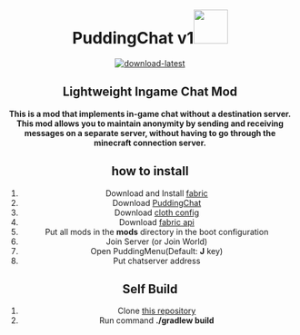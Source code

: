 <div align="center">
<h1>
    PuddingChat v1<img src="https://i.imgur.com/H8E8vtx.png" width="60" height="60">
</h1>
<a href="https://github.com/javascriptjp/private-chat/archive/refs/tags/PuddingChat.jar">
    <img alt="download-latest" src="https://img.shields.io/badge/download-latest-yellowgreen">
</a>
<h2> Lightweight Ingame Chat Mod</h2>
<b>
This is a mod that implements in-game chat without a destination server.<br>
This mod allows you to maintain anonymity by sending and receiving messages on a separate server, without having to go through the minecraft connection server.
</b>
<h2>how to install</h2>
<ol>
<li>Download and Install <a href="https://fabricmc.net/">fabric</a></li>
<li>Download <a href="https://github.com/javascriptjp/private-chat/archive/refs/tags/PuddingChat.jar">PuddingChat</a></li>
<li>Download <a href="https://www.curseforge.com/minecraft/mc-mods/cloth-config">cloth config</a></li>
<li>Download <a href="https://www.curseforge.com/minecraft/mc-mods/fabric-api">fabric api</a></li>
<li>Put all mods in the <b>mods</b> directory in the boot configuration</li>
<li>Join Server (or Join World)</li>
<li>Open PuddingMenu(Default: <b>J</b> key)</li>
<li>Put chatserver address</li>
</ol>
<h2>Self Build</h2>
<ol>
<li>
Clone <a href="https://github.com/javascriptjp/private-chat">this repository</a>
</li>
<li>Run command <b>./gradlew build</b></li>
</ol>
</div>